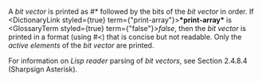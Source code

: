  



A *bit vector* is printed as #\* followed by the bits of the *bit vector* in order. If <DictionaryLink styled={true} term={"print-array"}><b>\*print-array\*</b></DictionaryLink> is <GlossaryTerm styled={true} term={"false"}><i>false</i></GlossaryTerm>, then the *bit vector* is printed in a format (using #&lt;) that is concise but not readable. Only the *active elements* of the *bit vector* are printed. 



For information on *Lisp reader* parsing of *bit vectors*, see Section 2.4.8.4 (Sharpsign Asterisk). 



